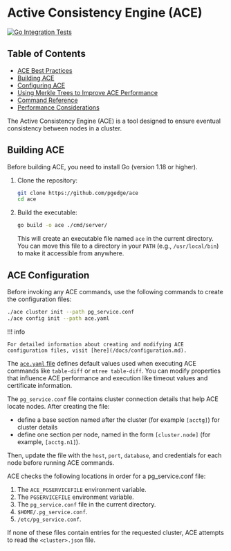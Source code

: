 # Active Consistency Engine (ACE)
[![Go Integration Tests](https://github.com/pgEdge/ace/actions/workflows/test.yml/badge.svg?branch=main)](https://github.com/pgEdge/ace/actions/workflows/test.yml)

## Table of Contents
- [ACE Best Practices](./docs/best_practices.md)
- [Building ACE](README.md#building-ace)
- [Configuring ACE](./docs/configuration.md)
- [Using Merkle Trees to Improve ACE Performance](./docs/merkle.md)
- [Command Reference](./docs/commands/index.md)
- [Performance Considerations](./docs/performance.md)

The Active Consistency Engine (ACE) is a tool designed to ensure eventual consistency between nodes in a cluster.

## Building ACE

Before building ACE, you need to install Go (version 1.18 or higher).

1.  Clone the repository:
    ```sh
    git clone https://github.com/pgedge/ace
    cd ace
    ```

2.  Build the executable:
    ```sh
    go build -o ace ./cmd/server/
    ```
    This will create an executable file named `ace` in the current directory. You can move this file to a directory in your `PATH` (e.g., `/usr/local/bin`) to make it accessible from anywhere.

## ACE Configuration

Before invoking any ACE commands, use the following commands to create the configuration files:

```sh
./ace cluster init --path pg_service.conf
./ace config init --path ace.yaml
```

!!! info

    For detailed information about creating and modifying ACE configuration files, visit [here](/docs/configuration.md).

The [`ace.yaml` file](ace.yaml) defines default values used when executing ACE commands like `table-diff` or `mtree table-diff`.  You can modify properties that influence ACE performance and execution like timeout values and certificate information.

The `pg_service.conf` file contains cluster connection details that help ACE locate nodes.  After creating the file: 

* define a base section named after the cluster (for example `[acctg]`) for cluster details
* define one section per node, named in the form `[cluster.node]` (for example, `[acctg.n1]`). 

Then, update the file with the `host`, `port`, `database`, and credentials for each node before running ACE commands.

ACE checks the following locations in order for a pg_service.conf file:

1. The `ACE_PGSERVICEFILE` environment variable.
2. The `PGSERVICEFILE` environment variable.
3. The `pg_service.conf` file in the current directory.
4. `$HOME/.pg_service.conf`.
5. `/etc/pg_service.conf`.

If none of these files contain entries for the requested cluster, ACE attempts to read the `<cluster>.json` file.

